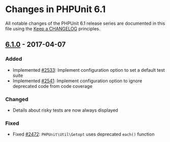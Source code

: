 # Changes in PHPUnit 6.1

All notable changes of the PHPUnit 6.1 release series are documented in this file using the [Keep a CHANGELOG](http://keepachangelog.com/) principles.

## [6.1.0] - 2017-04-07

### Added

* Implemented [#2533](https://github.com/sebastianbergmann/phpunit/pull/2533): Implement configuration option to set a default test suite
* Implemented [#2541](https://github.com/sebastianbergmann/phpunit/issues/2541): Implement configuration option to ignore deprecated code from code coverage

### Changed

* Details about risky tests are now always displayed

### Fixed

* Fixed [#2472](https://github.com/sebastianbergmann/phpunit/issues/2472): `PHPUnit\Util\Getopt` uses deprecated `each()` function


[6.1.0]: https://github.com/sebastianbergmann/phpunit/compare/6.0...6.1.0

